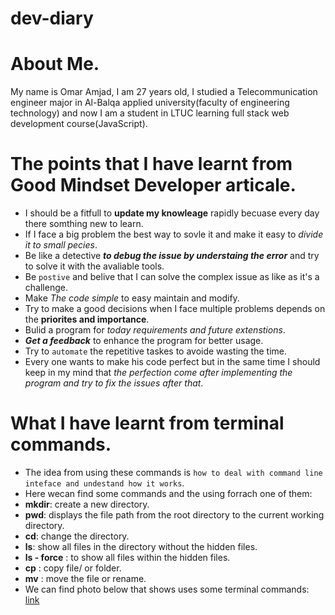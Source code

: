 # dev-diary

# About Me.

My name is Omar Amjad, I am 27 years old, I studied a Telecommunication engineer major in Al-Balqa applied university(faculty of engineering technology) and now I am a student in LTUC learning full stack web development course(JavaScript).

# The points that I have learnt from Good Mindset Developer articale.

- I should be a fitfull to **update my knowleage** rapidly becuase every day there somthing new to learn.
- If I face a big problem the best way to sovle it and make it easy to *divide it to small pecies*.
- Be like a detective ***to debug the issue by understaing the error*** and try to solve it with the avaliable tools.
- Be `postive` and belive that I can solve the complex issue as like as it's a challenge.
- Make _The code simple_ to easy maintain and modify.
- Try to make a good decisions when I face multiple problems depends on the **priorites and importance**.
- Bulid a program for _today requirements and future extenstions_. 
- ***Get a feedback*** to enhance the program for better usage.
- Try to `automate` the repetitive taskes to avoide wasting the time.
- Every one wants to make his code perfect but in the same time I should keep in my mind that *the perfection come after implementing the program and try to fix the issues after that*.

# What I have learnt from terminal commands.

- The idea from using these commands is `how to deal with command line inteface and undestand how it works`.
- Here wecan find some commands and the using forrach one of them:
- **mkdir**:  create a new directory.
- **pwd**: displays the file path from the root directory to the current working directory.
- **cd**: change the directory.
- **ls**: show all files in the directory without the hidden files.
- **ls - force** : to show all files within the hidden files.
- **cp** : copy file/ or folder.
- **mv** : move the file or rename.  
- We can find photo below that shows uses some terminal commands:
  [link](dev-dairy.png)

